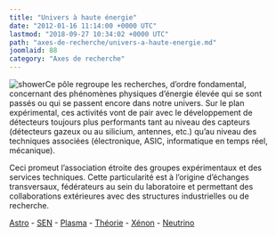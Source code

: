 ```yaml
---
title: "Univers à haute énergie"
date: "2012-01-16 11:14:00 +0000 UTC"
lastmod: "2018-09-27 10:34:02 +0000 UTC"
path: "axes-de-recherche/univers-a-haute-energie.md"
joomlaid: 88
category: "Axes de recherche"
---
```

![shower](images/General/auger.png)Ce pôle regroupe les recherches, d’ordre fondamental, concernant des phénomènes physiques d’énergie élevée qui se sont passés ou qui se passent encore dans notre univers. Sur le plan expérimental, ces activités vont de pair avec le développement de détecteurs toujours plus performants tant au niveau des capteurs (détecteurs gazeux ou au silicium, antennes, etc.) qu’au niveau des techniques associées (électronique, ASIC, informatique en temps réel, mécanique).

Ceci promeut l’association étroite des groupes expérimentaux et des services techniques. Cette particularité est à l’origine d’échanges transversaux, fédérateurs au sein du laboratoire et permettant des collaborations extérieures avec des structures industrielles ou de recherche.

[Astro](recherche/astro/astro-presentation.md) - [SEN](recherche/sen/erdre-presentation.md) - [Plasma](recherche/plasma/presentation-groupe-plasma.md) - [Théorie](fr/recherche/univers-a-haute-energie/theorie/presentation) - [Xénon](recherche/xenon/presentation.md) - [Neutrino](fr/recherche/univers-a-haute-energie/neutrino/presentation)
